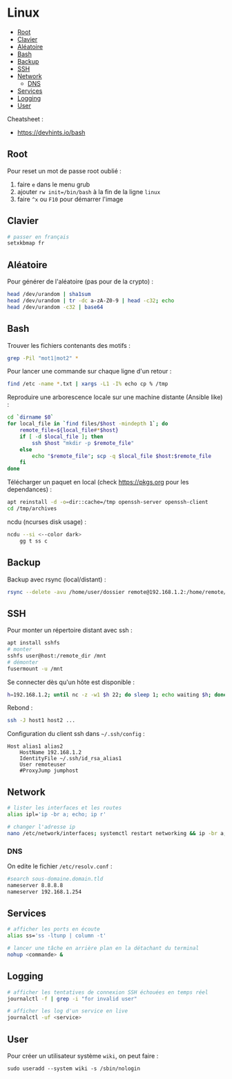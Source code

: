 # Linux

- [Root](#root)
- [Clavier](#clavier)
- [Aléatoire](#aléatoire)
- [Bash](#bash)
- [Backup](#backup)
- [SSH](#ssh)
- [Network](#network)
  - [DNS](#dns)
- [Services](#services)
- [Logging](#logging)
- [User](#user)

Cheatsheet :
- https://devhints.io/bash

## Root

Pour reset un mot de passe root oublié :
1. faire `e` dans le menu grub
2. ajouter `rw init=/bin/bash` à la fin de la ligne `linux`
3. faire `^x` ou `F10` pour démarrer l'image

## Clavier

```bash
# passer en français
setxkbmap fr
```

## Aléatoire

Pour générer de l'aléatoire (pas pour de la crypto) :
```bash
head /dev/urandom | sha1sum
head /dev/urandom | tr -dc a-zA-Z0-9 | head -c32; echo
head /dev/urandom -c32 | base64
```

## Bash

Trouver les fichiers contenants des motifs :
```bash
grep -Pil "mot1|mot2" *
```

Pour lancer une commande sur chaque ligne d'un retour :
```bash
find /etc -name *.txt | xargs -L1 -I% echo cp % /tmp
```

Reproduire une arborescence locale sur une machine distante (Ansible like) :
```bash
cd `dirname $0`
for local_file in `find files/$host -mindepth 1`; do
    remote_file=${local_file#*$host}
    if [ -d $local_file ]; then
        ssh $host "mkdir -p $remote_file"
    else
        echo "$remote_file"; scp -q $local_file $host:$remote_file
    fi
done
```

Télécharger un paquet en local (check https://pkgs.org pour les dependances) :
```bash
apt reinstall -d -o=dir::cache=/tmp openssh-server openssh-client
cd /tmp/archives
```

ncdu (ncurses disk usage) :
```bash
ncdu --si <--color dark>
    gg t ss c
```

## Backup

Backup avec rsync (local/distant) :
```bash
rsync --delete -avu /home/user/dossier remote@192.168.1.2:/home/remote/dossier
```

## SSH

Pour monter un répertoire distant avec ssh :
```bash
apt install sshfs
# monter
sshfs user@host:/remote_dir /mnt
# démonter
fusermount -u /mnt
```

Se connecter dès qu'un hôte est disponible :
```bash
h=192.168.1.2; until nc -z -w1 $h 22; do sleep 1; echo waiting $h; done; ssh $h
```

Rebond :
```bash
ssh -J host1 host2 ...
```

Configuration du client ssh dans `~/.ssh/config` :
```
Host alias1 alias2
    HostName 192.168.1.2
    IdentityFile ~/.ssh/id_rsa_alias1
    User remoteuser
    #ProxyJump jumphost
```

## Network

```bash
# lister les interfaces et les routes
alias ipl='ip -br a; echo; ip r'

# changer l'adresse ip
nano /etc/network/interfaces; systemctl restart networking && ip -br a; echo; ip r
```

### DNS

On edite le fichier `/etc/resolv.conf` :
```bash
#search sous-domaine.domain.tld
nameserver 8.8.8.8
nameserver 192.168.1.254
```

## Services

```bash
# afficher les ports en écoute
alias ss='ss -ltunp | column -t'

# lancer une tâche en arrière plan en la détachant du terminal
nohup <commande> &
```

## Logging

```bash
# afficher les tentatives de connexion SSH échouées en temps réel
journalctl -f | grep -i "for invalid user"

# afficher les log d'un service en live
journalctl -uf <service>
```

## User

Pour créer un utilisateur système `wiki`, on peut faire :
```
sudo useradd --system wiki -s /sbin/nologin
```
